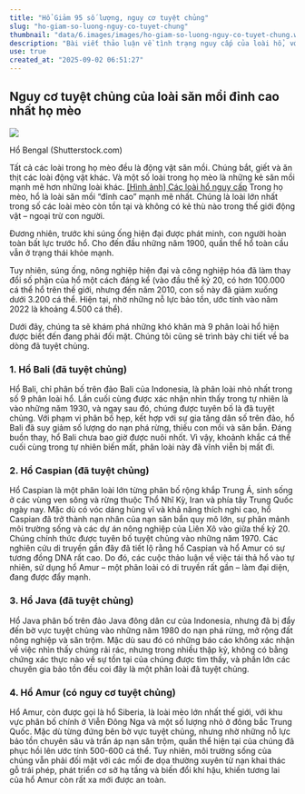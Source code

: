 ```yaml
---
title: "Hổ Giảm 95 số lượng, nguy cơ tuyệt chủng"
slug: "ho-giam-so-luong-nguy-co-tuyet-chung"
thumbnail: "data/6.images/images/ho-giam-so-luong-nguy-co-tuyet-chung.webp"
description: "Bài viết thảo luận về tình trạng nguy cấp của loài hổ, với số lượng giảm mạnh 95 và nguy cơ tuyệt chủng, cùng với chi tiết về các phân loài đã tuyệt chủng và đang bị đe dọa."
use: true
created_at: "2025-09-02 06:51:27"
---
```


## Nguy cơ tuyệt chủng của loài săn mồi đỉnh cao nhất họ mèo

![](/images/20250901-00081660-forbes-000-1-view.webp)

Hổ Bengal (Shutterstock.com)

Tất cả các loài trong họ mèo đều là động vật săn mồi. Chúng bắt, giết và ăn thịt các loài động vật khác. Và một số loài trong họ mèo là những kẻ săn mồi mạnh mẽ hơn những loài khác.
[[Hình ảnh] Các loài hổ nguy cấp](https://forbesjapan.com/articles/gallery/81660/1)
Trong họ mèo, hổ là loài săn mồi “đỉnh cao” mạnh mẽ nhất. Chúng là loài lớn nhất trong số các loài mèo còn tồn tại và không có kẻ thù nào trong thế giới động vật – ngoại trừ con người.

Đương nhiên, trước khi súng ống hiện đại được phát minh, con người hoàn toàn bất lực trước hổ. Cho đến đầu những năm 1900, quần thể hổ toàn cầu vẫn ở trạng thái khỏe mạnh.

Tuy nhiên, súng ống, nông nghiệp hiện đại và công nghiệp hóa đã làm thay đổi số phận của hổ một cách đáng kể (vào đầu thế kỷ 20, có hơn 100.000 cá thể hổ trên thế giới, nhưng đến năm 2010, con số này đã giảm xuống dưới 3.200 cá thể. Hiện tại, nhờ những nỗ lực bảo tồn, ước tính vào năm 2022 là khoảng 4.500 cá thể).

Dưới đây, chúng ta sẽ khám phá những khó khăn mà 9 phân loài hổ hiện được biết đến đang phải đối mặt. Chúng tôi cũng sẽ trình bày chi tiết về ba dòng đã tuyệt chủng.

### 1. Hổ Bali (đã tuyệt chủng)

Hổ Bali, chỉ phân bố trên đảo Bali của Indonesia, là phân loài nhỏ nhất trong số 9 phân loài hổ. Lần cuối cùng được xác nhận nhìn thấy trong tự nhiên là vào những năm 1930, và ngay sau đó, chúng được tuyên bố là đã tuyệt chủng. Với phạm vi phân bố hẹp, kết hợp với sự gia tăng dân số trên đảo, hổ Bali đã suy giảm số lượng do nạn phá rừng, thiếu con mồi và săn bắn. Đáng buồn thay, hổ Bali chưa bao giờ được nuôi nhốt. Vì vậy, khoảnh khắc cá thể cuối cùng trong tự nhiên biến mất, phân loài này đã vĩnh viễn bị mất đi.

### 2. Hổ Caspian (đã tuyệt chủng)

Hổ Caspian là một phân loài lớn từng phân bố rộng khắp Trung Á, sinh sống ở các vùng ven sông và rừng thuộc Thổ Nhĩ Kỳ, Iran và phía tây Trung Quốc ngày nay. Mặc dù có vóc dáng hùng vĩ và khả năng thích nghi cao, hổ Caspian đã trở thành nạn nhân của nạn săn bắn quy mô lớn, sự phân mảnh môi trường sống và các dự án nông nghiệp của Liên Xô vào giữa thế kỷ 20. Chúng chính thức được tuyên bố tuyệt chủng vào những năm 1970. Các nghiên cứu di truyền gần đây đã tiết lộ rằng hổ Caspian và hổ Amur có sự tương đồng DNA rất cao. Do đó, các cuộc thảo luận về việc tái thả hổ vào tự nhiên, sử dụng hổ Amur – một phân loài có di truyền rất gần – làm đại diện, đang được đẩy mạnh.

### 3. Hổ Java (đã tuyệt chủng)

Hổ Java phân bố trên đảo Java đông dân cư của Indonesia, nhưng đã bị đẩy đến bờ vực tuyệt chủng vào những năm 1980 do nạn phá rừng, mở rộng đất nông nghiệp và săn trộm. Mặc dù sau đó có những báo cáo không xác nhận về việc nhìn thấy chúng rải rác, nhưng trong nhiều thập kỷ, không có bằng chứng xác thực nào về sự tồn tại của chúng được tìm thấy, và phần lớn các chuyên gia bảo tồn đều coi đây là một phân loài đã tuyệt chủng.

### 4. Hổ Amur (có nguy cơ tuyệt chủng)

Hổ Amur, còn được gọi là hổ Siberia, là loài mèo lớn nhất thế giới, với khu vực phân bố chính ở Viễn Đông Nga và một số lượng nhỏ ở đông bắc Trung Quốc. Mặc dù từng đứng bên bờ vực tuyệt chủng, nhưng nhờ những nỗ lực bảo tồn chuyên sâu và trấn áp nạn săn trộm, quần thể hiện tại của chúng đã phục hồi lên ước tính 500-600 cá thể. Tuy nhiên, môi trường sống của chúng vẫn phải đối mặt với các mối đe dọa thường xuyên từ nạn khai thác gỗ trái phép, phát triển cơ sở hạ tầng và biến đổi khí hậu, khiến tương lai của hổ Amur còn rất xa mới được an toàn.